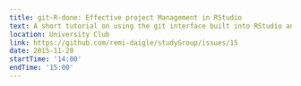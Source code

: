 ```yaml
---
title: git-R-done: Effective project Management in RStudio
text: A short tutorial on using the git interface built into RStudio and a discussion about best practices in R project management.
location: University Club
link: https://github.com/remi-daigle/studyGroup/issues/15
date: 2015-11-20
startTime: '14:00'
endTime: '15:00'
---
```

